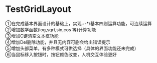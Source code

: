 # TestGridLayout
①在完成基本界面设计的基础上，实现+-*/基本四则运算功能，可连续运算  
②增加数学函数(log,sqrt,sin,cos 等)计算功能  
③增加C键清空文本框功能  
④增加Del删除功能，并且无内容可删会给出错误提示  
⑤增加头部菜单，有多种模式可供选择（具体的界面功能还未完成）  
⑥当鼠标移入按钮时，按钮颜色改变，人机交互体验更好    
